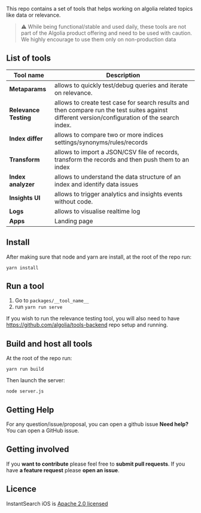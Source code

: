 This repo contains a set of tools that helps working on algolia related topics like data or relevance. 

> :warning: While being functional/stable and used daily, these tools are not part of the Algolia product offering and need to be used with caution. We highly encourage to use them only on non-production data

## List of tools

| Tool name | Description |
| --- | --- |
| **Metaparams** | allows to quickly test/debug queries and iterate on relevance. |
| **Relevance Testing** | allows to create test case for search results and then compare run the test suites against different version/configuration of the search index. |
| **Index differ** | allows to compare two or more indices settings/synonyms/rules/records |
| **Transform** | allows to import a JSON/CSV file of records, transform the records and then push them to an index |
| **Index analyzer** | allows to understand the data structure of an index and identify data issues |
| **Insights UI** | allows to trigger analytics and insights events without code. |
| **Logs** | allows to visualise realtime log |
| **Apps** | Landing page |

## Install

After making sure that node and yarn are install, at the root of the repo run:

```
yarn install
```

## Run a tool

1. Go to `packages/__tool_name__`
2. run `yarn run serve`

If you wish to run the relevance testing tool, you will also need to have https://github.com/algolia/tools-backend repo setup and running.

## Build and host all tools

At the root of the repo run: 

```
yarn run build
```

Then launch the server:

```
node server.js
```

## Getting Help

For any question/issue/proposal, you can open a github issue
**Need help?** You can open a GitHub issue.

## Getting involved

If you **want to contribute** please feel free to **submit pull requests**.
If you have **a feature request** please **open an issue**.

## Licence

InstantSearch iOS is [Apache 2.0 licensed](LICENSE.md)
